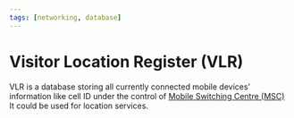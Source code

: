 ```yaml
---
tags: [networking, database]
---
```


# Visitor Location Register (VLR)

VLR is a database storing all currently connected mobile devices' information
like cell ID under the control of [Mobile Switching Centre (MSC)](202305081828.md)
It could be used for location services.
